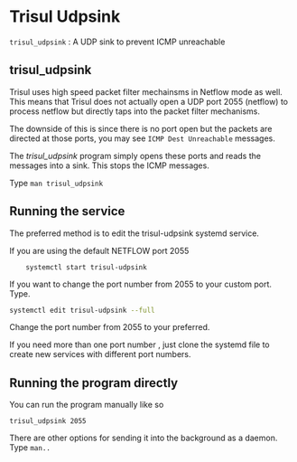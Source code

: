 # Trisul Udpsink

`trisul_udpsink` : A UDP sink to prevent ICMP unreachable

## trisul_udpsink

Trisul uses high speed packet filter mechainsms in Netflow mode as well.
This means that Trisul does not actually open a UDP port 2055 (netflow)
to process netflow but directly taps into the packet filter mechanisms.

The downside of this is since there is no port open but the packets are
directed at those ports, you may see `ICMP Dest Unreachable` messages.

The *trisul\_udpsink* program simply opens these ports and reads the
messages into a sink. This stops the ICMP messages.

Type `man trisul_udpsink`

## Running the service

The preferred method is to edit the trisul-udpsink systemd service.

If you are using the default NETFLOW port 2055

```
    systemctl start trisul-udpsink
```

If you want to change the port number from 2055 to your custom port.
Type.

```bash
systemctl edit trisul-udpsink --full
```

Change the port number from 2055 to your preferred.

If you need more than one port number , just clone the systemd file to
create new services with different port numbers.

## Running the program directly

You can run the program manually like so

```
trisul_udpsink 2055 
```

There are other options for sending it into the background as a daemon.
Type `man..`
